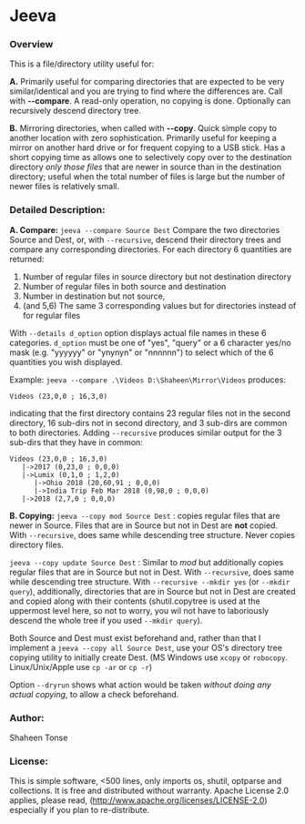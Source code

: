 # Jeeva

### Overview
This is a file/directory utility useful for:

**A.** Primarily useful for comparing directories that are expected to be very similar/identical and you are trying to find where the differences are. Call with **--compare**. A read-only operation, no copying is done. Optionally can recursively descend directory tree.


**B.** Mirroring directories, when called with **--copy**. Quick simple copy to another location with zero sophistication. Primarily useful for keeping a mirror on another hard drive or for frequent copying to a USB stick. Has a short copying time as allows one to selectively copy over to the destination directory *only those files* that are newer in source than in the destination directory; useful when the total number of files is large but the number of newer files is relatively small. 


### Detailed Description:
**A. Compare:**
`jeeva --compare Source Dest`  Compare the two directories Source and Dest, or, with `--recursive`, descend their directory trees and compare any corresponding directories. For each directory 6 quantities are returned:
   1. Number of regular files in source directory but not destination directory
   2. Number of regular files in both source and destination
   3. Number in destination but not source, 
   4. (and 5,6) The same 3 corresponding values but for directories instead of for regular files

With `--details d_option` option displays actual file names in these 6 categories. `d_option` must be one of "yes", "query" or a 6 character yes/no mask (e.g. "yyyyyy" or "ynynyn" or "nnnnnn") to select which of the 6 quantities you wish displayed.

Example: `jeeva --compare .\Videos D:\Shaheen\Mirror\Videos` produces:  
```Source folder:.\Videos        Destination folder:D:\Shaheen\Mirror\Videos
Videos (23,0,0 ; 16,3,0)
```  
indicating that the first directory contains 23 regular files not in the second directory, 16 sub-dirs not in second directory, and 3 sub-dirs are common to both directories. Adding `--recursive` produces similar output for the 3 sub-dirs that they have in common:  
```Source folder:.\Videos        Destination folder:D:\Shaheen\Mirror\Videos
Videos (23,0,0 ; 16,3,0)
   |->2017 (0,23,0 ; 0,0,0)
   |->Lumix (0,1,0 ; 1,2,0)
      |->Ohio 2018 (20,60,91 ; 0,0,0)
      |->India Trip Feb Mar 2018 (0,98,0 ; 0,0,0)
   |->2018 (2,7,0 ; 0,0,0)
```

**B. Copying:**
`jeeva --copy mod Source Dest`  : copies regular files that are newer in Source. Files that are in Source but not in Dest are **not** copied. With `--recursive`, does same while descending tree structure. Never copies directory files.

`jeeva --copy update Source Dest` : Similar to *mod* but additionally copies regular files that are in Source but not in Dest.  With `--recursive`, does same while descending tree structure. With `--recursive --mkdir yes` (or `--mkdir query`), additionally, directories that are in Source but not in Dest are created and copied along with their contents (shutil.copytree is used at the uppermost level here, so not to worry, you wil not have to laboriously descend the whole tree if you used `--mkdir query`).

Both Source and Dest must exist beforehand and, rather than that I implement a `jeeva --copy all Source Dest`, use your OS's directory tree copying utility to initially create Dest. (MS Windows use `xcopy` or `robocopy`. Linux/Unix/Apple use `cp -ar` or `cp -r`)

Option `--dryrun` shows what action would be taken *without doing any actual copying*, to allow a check beforehand.

### Author:
Shaheen Tonse
### License:
This is simple software, <500 lines, only imports os, shutil, optparse and collections. It is free and distributed without warranty. Apache License 2.0 applies, please read, (http://www.apache.org/licenses/LICENSE-2.0) especially if you plan to re-distribute.
